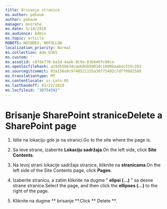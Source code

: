 ```yaml
---
title: Brisanje stranice
ms.author: pebaum
author: pebaum
manager: mnirkhe
ms.date: 5/18/2018
ms.audience: Admin
ms.topic: article
ROBOTS: NOINDEX, NOFOLLOW
localization_priority: Normal
ms.collection: Adm_O365
ms.custom: ''
ms.assetid: c0fde770-ba1d-4aeb-8c9a-83b646fc80ce
ms.openlocfilehash: a29d55b634cae68d859010c1099baab4c516c203
ms.sourcegitcommit: 03a156a9c9740521155a30775492c7dff0982588
ms.translationtype: MT
ms.contentlocale: sr-Latn-RS
ms.lasthandoff: 03/22/2019
ms.locfileid: "30754592"
---
```

# <a name="delete-a-sharepoint-page"></a><span data-ttu-id="9de99-102">Brisanje SharePoint stranice</span><span class="sxs-lookup"><span data-stu-id="9de99-102">Delete a SharePoint page</span></span>

1. <span data-ttu-id="9de99-103">Idite na lokaciju gde je na stranici.</span><span class="sxs-lookup"><span data-stu-id="9de99-103">Go to the site where the page is.</span></span>
    
2. <span data-ttu-id="9de99-104">Sa leve strane, izaberite **Lokaciju sadržaja**.</span><span class="sxs-lookup"><span data-stu-id="9de99-104">On the left side, click **Site Contents**.</span></span> 
    
3. <span data-ttu-id="9de99-105">Na levoj strani lokacije sadržaja stranice, kliknite na **stranicama**.</span><span class="sxs-lookup"><span data-stu-id="9de99-105">On the left side of the Site Contents page, click **Pages**.</span></span> 
    
4. <span data-ttu-id="9de99-106">Izaberite stranicu, a zatim kliknite na dugme " **elipsi (...)** " sa desne strane stranice.</span><span class="sxs-lookup"><span data-stu-id="9de99-106">Select the page, and then click the **ellipses (...)** to the right of the page.</span></span> 
    
5. <span data-ttu-id="9de99-107">Kliknite na dugme \*\* brisanje \*\*.</span><span class="sxs-lookup"><span data-stu-id="9de99-107">Click \*\* Delete \*\*.</span></span> 
    

